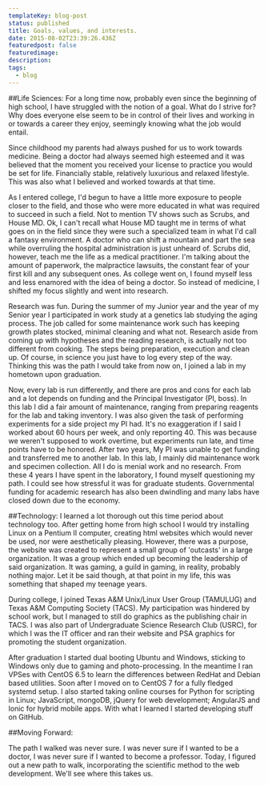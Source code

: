 ```yaml
---
templateKey: blog-post
status: published
title: Goals, values, and interests.
date: 2015-08-02T23:39:26.436Z
featuredpost: false
featuredimage: 
description:
tags:
  - blog
---
```

##Life Sciences:
For a long time now, probably even since the beginning of high school, I have struggled with the notion of a goal. What do I strive for? Why does everyone else seem to be in control of their lives and working in or towards a career they enjoy, seemingly knowing what the job would entail.

Since childhood my parents had always pushed for us to work towards medicine. Being a doctor had always seemed high esteemed and it was believed that the moment you received your license to practice you would be set for life. Financially stable, relatively luxurious and relaxed lifestyle. This was also what I believed and worked towards at that time.

As I entered college, I'd begun to have a little more exposure to people closer to the field, and those who were more educated in what was required to succeed in such a field. Not to mention TV shows such as Scrubs, and House MD. Ok, I can't recall what House MD taught me in terms of what goes on in the field since they were such a specialized team in what I'd call a fantasy environment. A doctor who can shift a mountain and part the sea while overruling the hospital administration is just unheard of. Scrubs did, however, teach me the life as a medical practitioner. I'm talking about the amount of paperwork, the malpractice lawsuits, the constant fear of your first kill and any subsequent ones. As college went on, I found myself less and less enamored with the idea of being a doctor. So instead of medicine, I shifted my focus slightly and went into research.

Research was fun. During the summer of my Junior year and the year of my Senior year I participated in work study at a genetics lab studying the aging process. The job called for some maintenance work such has keeping growth plates stocked, minimal cleaning and what not. Research aside from coming up with hypotheses and the reading research, is actually not too different from cooking. The steps being preparation, execution and clean up. Of course, in science you just have to log every step of the way. Thinking this was the path I would take from now on, I joined a lab in my hometown upon graduation.

Now, every lab is run differently, and there are pros and cons for each lab and a lot depends on funding and the Principal Investigator (PI, boss). In this lab I did a fair amount of maintenance, ranging from preparing reagents for the lab and taking inventory. I was also given the task of performing experiments for a side project my PI had. It's no exaggeration if I said I worked about 60 hours per week, and only reporting 40. This was because we weren't supposed to work overtime, but experiments run late, and time points have to be honored. After two years, My PI was unable to get funding and transferred me to another lab. In this lab, I mainly did maintenance work and specimen collection. All I do is menial work and no research. From these 4 years I have spent in the laboratory, I found myself questioning my path. I could see how stressful it was for graduate students. Governmental funding for academic research has also been dwindling and many labs have closed down due to the economy.

##Technology:
I learned a lot thorough out this time period about technology too. After getting home from high school I would try installing Linux on a Pentium II computer, creating html websites which would never be used, nor were aesthetically pleasing. However, there was a purpose, the website was created to represent a small group of 'outcasts' in a large organization. It was a group which ended up becoming the leadership of said organization. It was gaming, a guild in gaming, in reality, probably nothing major. Let it be said though, at that point in my life, this was something that shaped my teenage years.

During college, I joined Texas A&M Unix/Linux User Group (TAMULUG) and Texas A&M Computing Society (TACS). My participation was hindered by school work, but I managed to still do graphics as the publishing chair in TACS. I was also part of Undergraduate Science Research Club (USRC), for which I was the IT officer and ran their website and PSA graphics for promoting the student organization.

After graduation I started dual booting Ubuntu and Windows, sticking to Windows only due to gaming and photo-processing. In the meantime I ran VPSes with CentOS 6.5 to learn the differences between RedHat and Debian based utilities. Soon after I moved on to CentOS 7 for a fully fledged systemd setup. I also started taking online courses for Python for scripting in Linux; JavaScript, mongoDB, jQuery for web development; AngularJS and Ionic for hybrid mobile apps. With what I learned I started developing stuff on GitHub.

##Moving Forward:

The path I walked was never sure. I was never sure if I wanted to be a doctor, I was never sure if I wanted to become a professor. Today, I figured out a new path to walk, incorporating the scientific method to the web development. We'll see where this takes us.